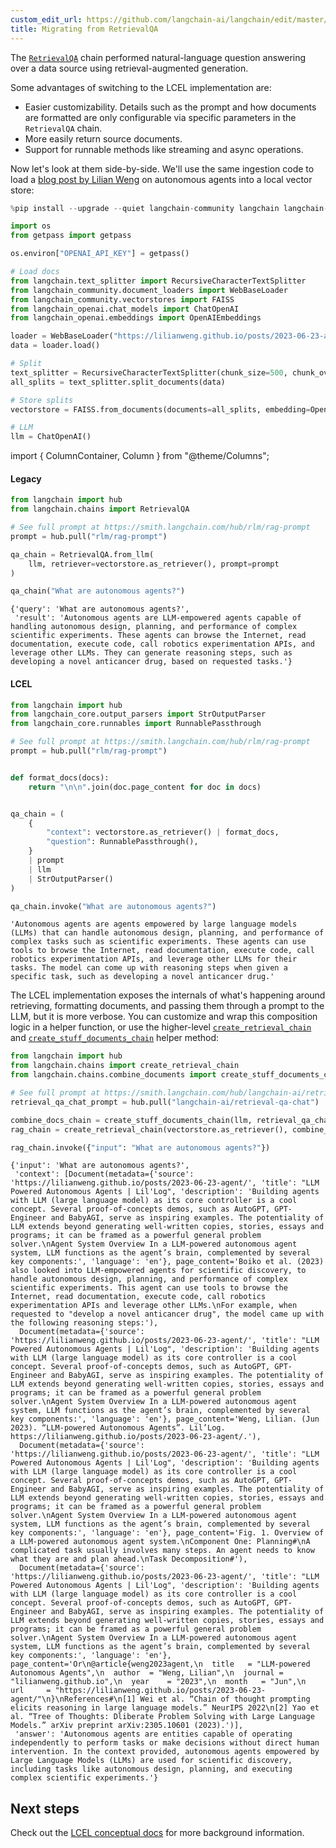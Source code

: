```yaml
---
custom_edit_url: https://github.com/langchain-ai/langchain/edit/master/docs/docs/versions/migrating_chains/retrieval_qa.ipynb
title: Migrating from RetrievalQA
---
```


The [`RetrievalQA`](https://api.python.langchain.com/en/latest/chains/langchain.chains.retrieval_qa.base.RetrievalQA.html) chain performed natural-language question answering over a data source using retrieval-augmented generation.

Some advantages of switching to the LCEL implementation are:

- Easier customizability. Details such as the prompt and how documents are formatted are only configurable via specific parameters in the `RetrievalQA` chain.
- More easily return source documents.
- Support for runnable methods like streaming and async operations.

Now let's look at them side-by-side. We'll use the same ingestion code to load a [blog post by Lilian Weng](https://lilianweng.github.io/posts/2023-06-23-agent/) on autonomous agents into a local vector store:


```python
%pip install --upgrade --quiet langchain-community langchain langchain-openai faiss-cpu
```


```python
import os
from getpass import getpass

os.environ["OPENAI_API_KEY"] = getpass()
```


```python
# Load docs
from langchain.text_splitter import RecursiveCharacterTextSplitter
from langchain_community.document_loaders import WebBaseLoader
from langchain_community.vectorstores import FAISS
from langchain_openai.chat_models import ChatOpenAI
from langchain_openai.embeddings import OpenAIEmbeddings

loader = WebBaseLoader("https://lilianweng.github.io/posts/2023-06-23-agent/")
data = loader.load()

# Split
text_splitter = RecursiveCharacterTextSplitter(chunk_size=500, chunk_overlap=0)
all_splits = text_splitter.split_documents(data)

# Store splits
vectorstore = FAISS.from_documents(documents=all_splits, embedding=OpenAIEmbeddings())

# LLM
llm = ChatOpenAI()
```

import { ColumnContainer, Column } from "@theme/Columns";

<ColumnContainer>

<Column>

#### Legacy


```python
from langchain import hub
from langchain.chains import RetrievalQA

# See full prompt at https://smith.langchain.com/hub/rlm/rag-prompt
prompt = hub.pull("rlm/rag-prompt")

qa_chain = RetrievalQA.from_llm(
    llm, retriever=vectorstore.as_retriever(), prompt=prompt
)

qa_chain("What are autonomous agents?")
```



```output
{'query': 'What are autonomous agents?',
 'result': 'Autonomous agents are LLM-empowered agents capable of handling autonomous design, planning, and performance of complex scientific experiments. These agents can browse the Internet, read documentation, execute code, call robotics experimentation APIs, and leverage other LLMs. They can generate reasoning steps, such as developing a novel anticancer drug, based on requested tasks.'}
```


</Column>

<Column>

#### LCEL




```python
from langchain import hub
from langchain_core.output_parsers import StrOutputParser
from langchain_core.runnables import RunnablePassthrough

# See full prompt at https://smith.langchain.com/hub/rlm/rag-prompt
prompt = hub.pull("rlm/rag-prompt")


def format_docs(docs):
    return "\n\n".join(doc.page_content for doc in docs)


qa_chain = (
    {
        "context": vectorstore.as_retriever() | format_docs,
        "question": RunnablePassthrough(),
    }
    | prompt
    | llm
    | StrOutputParser()
)

qa_chain.invoke("What are autonomous agents?")
```



```output
'Autonomous agents are agents empowered by large language models (LLMs) that can handle autonomous design, planning, and performance of complex tasks such as scientific experiments. These agents can use tools to browse the Internet, read documentation, execute code, call robotics experimentation APIs, and leverage other LLMs for their tasks. The model can come up with reasoning steps when given a specific task, such as developing a novel anticancer drug.'
```


</Column>
</ColumnContainer>

The LCEL implementation exposes the internals of what's happening around retrieving, formatting documents, and passing them through a prompt to the LLM, but it is more verbose. You can customize and wrap this composition logic in a helper function, or use the higher-level [`create_retrieval_chain`](https://api.python.langchain.com/en/latest/chains/langchain.chains.retrieval.create_retrieval_chain.html) and [`create_stuff_documents_chain`](https://api.python.langchain.com/en/latest/chains/langchain.chains.combine_documents.stuff.create_stuff_documents_chain.html) helper method:


```python
from langchain import hub
from langchain.chains import create_retrieval_chain
from langchain.chains.combine_documents import create_stuff_documents_chain

# See full prompt at https://smith.langchain.com/hub/langchain-ai/retrieval-qa-chat
retrieval_qa_chat_prompt = hub.pull("langchain-ai/retrieval-qa-chat")

combine_docs_chain = create_stuff_documents_chain(llm, retrieval_qa_chat_prompt)
rag_chain = create_retrieval_chain(vectorstore.as_retriever(), combine_docs_chain)

rag_chain.invoke({"input": "What are autonomous agents?"})
```



```output
{'input': 'What are autonomous agents?',
 'context': [Document(metadata={'source': 'https://lilianweng.github.io/posts/2023-06-23-agent/', 'title': "LLM Powered Autonomous Agents | Lil'Log", 'description': 'Building agents with LLM (large language model) as its core controller is a cool concept. Several proof-of-concepts demos, such as AutoGPT, GPT-Engineer and BabyAGI, serve as inspiring examples. The potentiality of LLM extends beyond generating well-written copies, stories, essays and programs; it can be framed as a powerful general problem solver.\nAgent System Overview In a LLM-powered autonomous agent system, LLM functions as the agent’s brain, complemented by several key components:', 'language': 'en'}, page_content='Boiko et al. (2023) also looked into LLM-empowered agents for scientific discovery, to handle autonomous design, planning, and performance of complex scientific experiments. This agent can use tools to browse the Internet, read documentation, execute code, call robotics experimentation APIs and leverage other LLMs.\nFor example, when requested to "develop a novel anticancer drug", the model came up with the following reasoning steps:'),
  Document(metadata={'source': 'https://lilianweng.github.io/posts/2023-06-23-agent/', 'title': "LLM Powered Autonomous Agents | Lil'Log", 'description': 'Building agents with LLM (large language model) as its core controller is a cool concept. Several proof-of-concepts demos, such as AutoGPT, GPT-Engineer and BabyAGI, serve as inspiring examples. The potentiality of LLM extends beyond generating well-written copies, stories, essays and programs; it can be framed as a powerful general problem solver.\nAgent System Overview In a LLM-powered autonomous agent system, LLM functions as the agent’s brain, complemented by several key components:', 'language': 'en'}, page_content='Weng, Lilian. (Jun 2023). “LLM-powered Autonomous Agents”. Lil’Log. https://lilianweng.github.io/posts/2023-06-23-agent/.'),
  Document(metadata={'source': 'https://lilianweng.github.io/posts/2023-06-23-agent/', 'title': "LLM Powered Autonomous Agents | Lil'Log", 'description': 'Building agents with LLM (large language model) as its core controller is a cool concept. Several proof-of-concepts demos, such as AutoGPT, GPT-Engineer and BabyAGI, serve as inspiring examples. The potentiality of LLM extends beyond generating well-written copies, stories, essays and programs; it can be framed as a powerful general problem solver.\nAgent System Overview In a LLM-powered autonomous agent system, LLM functions as the agent’s brain, complemented by several key components:', 'language': 'en'}, page_content='Fig. 1. Overview of a LLM-powered autonomous agent system.\nComponent One: Planning#\nA complicated task usually involves many steps. An agent needs to know what they are and plan ahead.\nTask Decomposition#'),
  Document(metadata={'source': 'https://lilianweng.github.io/posts/2023-06-23-agent/', 'title': "LLM Powered Autonomous Agents | Lil'Log", 'description': 'Building agents with LLM (large language model) as its core controller is a cool concept. Several proof-of-concepts demos, such as AutoGPT, GPT-Engineer and BabyAGI, serve as inspiring examples. The potentiality of LLM extends beyond generating well-written copies, stories, essays and programs; it can be framed as a powerful general problem solver.\nAgent System Overview In a LLM-powered autonomous agent system, LLM functions as the agent’s brain, complemented by several key components:', 'language': 'en'}, page_content='Or\n@article{weng2023agent,\n  title   = "LLM-powered Autonomous Agents",\n  author  = "Weng, Lilian",\n  journal = "lilianweng.github.io",\n  year    = "2023",\n  month   = "Jun",\n  url     = "https://lilianweng.github.io/posts/2023-06-23-agent/"\n}\nReferences#\n[1] Wei et al. “Chain of thought prompting elicits reasoning in large language models.” NeurIPS 2022\n[2] Yao et al. “Tree of Thoughts: Dliberate Problem Solving with Large Language Models.” arXiv preprint arXiv:2305.10601 (2023).')],
 'answer': 'Autonomous agents are entities capable of operating independently to perform tasks or make decisions without direct human intervention. In the context provided, autonomous agents empowered by Large Language Models (LLMs) are used for scientific discovery, including tasks like autonomous design, planning, and executing complex scientific experiments.'}
```


## Next steps

Check out the [LCEL conceptual docs](/docs/concepts/#langchain-expression-language-lcel) for more background information.
